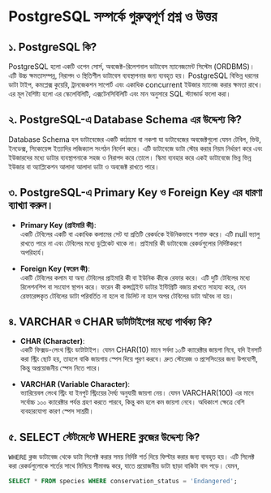 # PostgreSQL সম্পর্কে গুরুত্বপূর্ণ প্রশ্ন ও উত্তর

## ১. PostgreSQL কি?

PostgreSQL হলো একটি ওপেন সোর্স, অবজেক্ট-রিলেশনাল ডাটাবেস ম্যানেজমেন্ট সিস্টেম (ORDBMS)। এটি উচ্চ ক্ষমতাসম্পন্ন, নিরাপদ ও স্থিতিশীল ডাটাবেস ব্যবস্থাপনার জন্য ব্যবহৃত হয়। PostgreSQL বিভিন্ন ধরনের ডাটা টাইপ, কমপ্লেক্স কুয়েরি, ট্রানজেকশন সাপোর্ট এবং একাধিক concurrent ইউজার ম্যানেজ করার ক্ষমতা রাখে। এর মূল বৈশিষ্ট্য হলো এর স্কেলেবিলিটি, এক্সটেনসিবিলিটি এবং মান অনুসারে SQL স্ট্যান্ডার্ড ফলো করা।

## ২. PostgreSQL-এ Database Schema এর উদ্দেশ্য কি?

Database Schema হল ডাটাবেজের একটি কাঠামো বা নকশা যা ডাটাবেজের অবজেক্টগুলো যেমন টেবিল, ভিউ, ইনডেক্স, সিকোয়েন্স ইত্যাদির লজিক্যাল সংগঠন নির্দেশ করে। এটি ডাটাবেজে ডাটা স্টোর করার নিয়ম নির্ধারণ করে এবং ইউজারদের মধ্যে ডাটার ব্যবস্থাপনাকে সহজ ও নিরাপদ করে তোলে। স্কিমা ব্যবহার করে একই ডাটাবেজে ভিন্ন ভিন্ন ইউজার বা অ্যাপ্লিকেশন আলাদা আলাদা ডাটা ও অবজেক্ট রাখতে পারে।

## ৩. PostgreSQL-এ Primary Key ও Foreign Key এর ধারণা ব্যাখ্যা করুন।

- **Primary Key (প্রাইমারি কী)**:  
  একটি টেবিলের একটি বা একাধিক কলামের সেট যা প্রতিটি রেকর্ডকে ইউনিকভাবে শনাক্ত করে। এটি null ভ্যালু রাখতে পারে না এবং টেবিলের মধ্যে ডুপ্লিকেট থাকে না। প্রাইমারি কী ডাটাবেজে রেকর্ডগুলোর নির্দিষ্টকরণে অপরিহার্য।

- **Foreign Key (ফরেন কী)**:  
  একটি টেবিলের কলাম যা অন্য টেবিলের প্রাইমারি কী বা ইউনিক কীকে রেফার করে। এটি দুটি টেবিলের মধ্যে রিলেশনশিপ বা সংযোগ স্থাপন করে। ফরেন কী কন্সট্রেইন্ট ডাটার ইন্টিগ্রিটি বজায় রাখতে সাহায্য করে, যেন রেফারেন্সকৃত টেবিলের ডাটা পরিবর্তিত না হলে বা ডিলিট না হলে অপর টেবিলের ডাটা অবৈধ না হয়।

## ৪. VARCHAR ও CHAR ডাটাটাইপের মধ্যে পার্থক্য কি?

- **CHAR (Character)**:  
  একটি ফিক্সড-লেংথ স্ট্রিং ডাটাটাইপ। যেমন CHAR(10) মানে সর্বদা ১০টি ক্যারেক্টার জায়গা নিবে, যদি ইনসার্ট করা স্ট্রিং ছোট হয়, তাহলে বাকি জায়গায় স্পেস দিয়ে পূরণ করবে। দ্রুত স্টোরেজ ও প্রসেসিংয়ের জন্য উপযোগী, কিন্তু অপ্রয়োজনীয় স্পেস নিতে পারে।

- **VARCHAR (Variable Character)**:  
  ভ্যারিয়েবল লেংথ স্ট্রিং যা ইনপুট স্ট্রিংয়ের দৈর্ঘ্য অনুযায়ী জায়গা নেয়। যেমন VARCHAR(100) এর মানে সর্বোচ্চ ১০০ ক্যারেক্টার পর্যন্ত গ্রহণ করতে পারবে, কিন্তু কম হলে কম জায়গা নেবে। অধিকাংশ ক্ষেত্রে বেশি ব্যবহারযোগ্য কারণ স্পেস সাশ্রয়ী।

## ৫. SELECT স্টেটমেন্টে WHERE ক্লজের উদ্দেশ্য কি?

`WHERE` ক্লজ ডাটাবেজ থেকে ডাটা সিলেক্ট করার সময় নির্দিষ্ট শর্ত দিয়ে ফিল্টার করার জন্য ব্যবহৃত হয়। এটি সিলেক্ট করা রেকর্ডগুলোকে শর্তের সাথে মিলিয়ে সীমাবদ্ধ করে, যাতে প্রয়োজনীয় ডাটা ছাড়া বাকিটা বাদ পড়ে। যেমন,

```sql
SELECT * FROM species WHERE conservation_status = 'Endangered';
